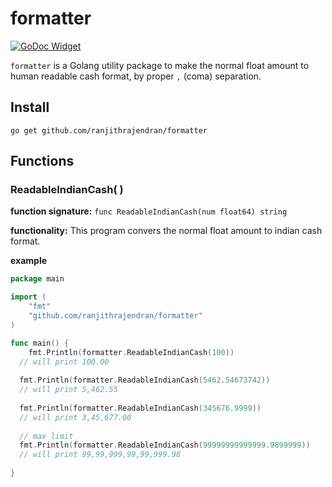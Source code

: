 # formatter

[![GoDoc Widget]][GoDoc]

`formatter` is a Golang utility package to make the normal float amount to human readable cash format, by proper `,` (coma) separation.  

## Install

`go get github.com/ranjithrajendran/formatter`

## Functions

### ReadableIndianCash( )

**function signature:** `func ReadableIndianCash(num float64) string`

**functionality:** This program convers the normal float amount to indian cash format.

**example**

```go
package main

import (
	"fmt"
	"github.com/ranjithrajendran/formatter"
)

func main() {
	fmt.Println(formatter.ReadableIndianCash(100))
  // will print 100.00
  
  fmt.Println(formatter.ReadableIndianCash(5462.54673742))
  // will print 5,462.55
  
  fmt.Println(formatter.ReadableIndianCash(345676.9999))
  // will print 3,45,677.00
  
  // max limit
  fmt.Println(formatter.ReadableIndianCash(99999999999999.9899999))
  // will print 99,99,999,99,99,999.98
  
}
```


[GoDoc]: https://godoc.org/github.com/ranjithrajendran/formatter
[GoDoc Widget]: https://godoc.org/github.com/go-chi/chi?status.svg
